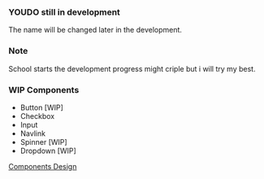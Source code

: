 ### YOUDO still in development

The name will be changed later in the development.

### Note
School starts the development progress might criple but i will try my best.

### WIP Components
- Button [WIP]
- Checkbox
- Input
- Navlink
- Spinner [WIP]
- Dropdown [WIP]

[Components Design](https://www.figma.com/file/AlJHPllHve4EJ5QBoPR2Wj/Untitled?node-id=2%3A2)
